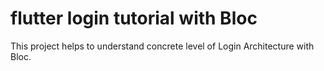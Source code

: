 # flutter login tutorial with Bloc

This project helps to understand concrete level of Login Architecture with Bloc.

